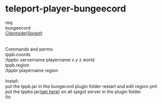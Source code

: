 # teleport-player-bungeecord

req:<br/>
bungeecord<br/>
[Clientside(Spigot)](https://github.com/Biplon/teleport-player-bungeecord-spigot)<br/>
<br/>
<br/>
Commands and perms:<br/>
tppb.coords<br/>
/tppbc servername playername x y z world <br/>
tppb.region<br/>
/tppbr playername region <br/>
<br/>
Install:<br/>
put the tppb.jar in the bungecord plugin folder restart and edit region.yml <br/>
put the tppbs.jar[(get here)](https://github.com/Biplon/teleport-player-bungeecord-spigot) on all spigot server in the plugin folder. <br/>
fin
